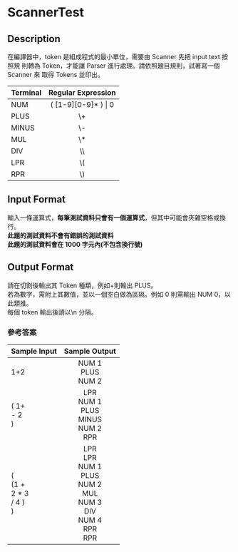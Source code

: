 # **ScannerTest**
## Description
在編譯器中，token 是組成程式的最小單位，需要由 Scanner 先把 input text 按照規
則轉為 Token，才能讓 Parser 進行處理。請依照題目規則，試著寫一個 Scanner 來
取得 Tokens 並印出。
  
| Terminal  | Regular Expression | 
|-------|:-----:|
| NUM | ( [1-9][0-9]* ) \| 0 |
| PLUS  | \\+ |
| MINUS | \\- |
| MUL | \\* |
| DIV | \\\\ |
| LPR | \\( |
| RPR | \\) |
  
## Input Format
輸入一條運算式，**每筆測試資料只會有一個運算式**，但其中可能會夾雜空格或換行。  
**此題的測試資料不會有錯誤的測試資料**  
**此題的測試資料會在 1000 字元內(不包含換行號)**  
  
## Output Format
請在切割後輸出其 Token 種類，例如+則輸出 PLUS。  
若為數字，需附上其數值，並以一個空白做為區隔。例如 0 則需輸出 NUM 0，以此類推。  
每個 token 輸出後請以\n 分隔。  
  
### 參考答案
| Sample Input  | Sample Output | 
|-------|:-----:|
| 1+2 | NUM 1<br /> PLUS<br /> NUM 2<br /> |
| ( 1+ <br />  - 2<br />  )<br /> | LPR<br /> NUM 1<br /> PLUS<br /> MINUS<br /> NUM 2<br /> RPR<br />  |
|   (<br /> (1 + <br />  2 * 3<br />  / 4 )<br />  )<br /> | LPR<br /> LPR<br /> NUM 1<br /> PLUS<br /> NUM 2<br /> MUL<br /> NUM 3<br /> DIV<br /> NUM 4<br /> RPR<br /> RPR<br /> |
